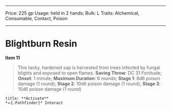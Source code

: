 
---
Price: 225 gp
Usage: held in 2 hands;
Bulk: L
Traits: Alchemical, Consumable, Contact, Poison

---

# Blightburn Resin

**Item 11**

> This tacky, hardened sap is harvested from trees infected by fungal blights and exposed to open flames.
**Saving Throw**: DC 31 Fortitude;
**Onset**: 1 minute;
**Maximum Duration**: 6 rounds;
**Stage 1**: 8d6 poison damage (1 round);
**Stage 2**: 10d6 poison damage (1 round);
**Stage 3**: 15d6 poison damage (1 round)

```ad-embed-ability
title: **Activate**
*⬻{.Pathfinder}* Interact 
```
